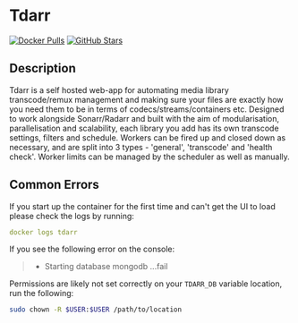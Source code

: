 # Tdarr

[![Docker Pulls](https://img.shields.io/docker/pulls/haveagitgat/tdarr?style=flat-square&color=607D8B&label=docker%20pulls&logo=docker)](https://hub.docker.com/r/haveagitgat/tdarr)
[![GitHub Stars](https://img.shields.io/github/stars/haveagitgat/tdarr?style=flat-square&color=607D8B&label=github%20stars&logo=github)](https://github.com/haveagitgat/tdarr)

## Description

Tdarr is a self hosted web-app for automating media library transcode/remux management and making sure your files are exactly how you need them to be in terms of codecs/streams/containers etc. Designed to work alongside Sonarr/Radarr and built with the aim of modularisation, parallelisation and scalability, each library you add has its own transcode settings, filters and schedule. Workers can be fired up and closed down as necessary, and are split into 3 types - 'general', 'transcode' and 'health check'. Worker limits can be managed by the scheduler as well as manually.

## Common Errors

If you start up the container for the first time and can't get the UI to load please check the logs by running:

```yml
docker logs tdarr
```

If you see the following error on the console:

>* Starting database mongodb
> ...fail

Permissions are likely not set correctly on your `TDARR_DB` variable location, run the following:

```bash
sudo chown -R $USER:$USER /path/to/location
```
